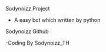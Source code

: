 Sodynoizz Project 
- A easy bot which written by python

Sodynoizz Github 


 -Coding By Sodynoizz_TH